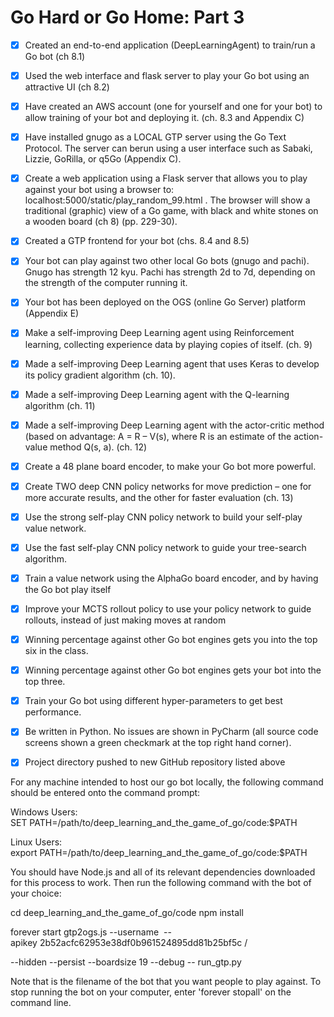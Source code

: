 # Go Hard or Go Home: Part 3

- [x] Created an end-to-end application (DeepLearningAgent) to train/run a Go bot (ch 8.1)

- [x] Used the web interface and flask server to play your Go bot using an attractive UI (ch 8.2)

- [x] Have created an AWS account (one for yourself and one for your bot) to allow training of your bot and deploying it. (ch. 8.3 and Appendix C)

- [x] Have installed gnugo as a LOCAL GTP server using the Go Text Protocol. The server can berun using a user interface such as Sabaki, Lizzie, GoRilla, or q5Go (Appendix C).

- [x] Create a web application using a Flask server that allows you to play against your bot using a browser to: localhost:5000/static/play_random_99.html . The browser will show a traditional (graphic) view of a Go game, with black and white stones on a wooden board (ch 8) (pp. 229-30).

- [x] Created a GTP frontend for your bot (chs. 8.4 and 8.5)

- [x] Your bot can play against two other local Go bots (gnugo and pachi). Gnugo has strength 12 kyu. Pachi has strength 2d to 7d, depending on the strength of the computer running it.

- [x] Your bot has been deployed on the OGS (online Go Server) platform (Appendix E)

- [x] Make a self-improving Deep Learning agent using Reinforcement learning, collecting experience data by playing copies of itself. (ch. 9)

- [x] Made a self-improving Deep Learning agent that uses Keras to develop its policy gradient algorithm (ch. 10).

- [x] Made a self-improving Deep Learning agent with the Q-learning algorithm (ch. 11)

- [x] Made a self-improving Deep Learning agent with the actor-critic method (based on advantage: A = R – V(s), where R is an estimate of the action-value method Q(s, a). (ch. 12)

- [x] Create a 48 plane board encoder, to make your Go bot more powerful.

- [x] Create TWO deep CNN policy networks for move prediction – one for more accurate results, and the other for faster evaluation (ch. 13)

- [x] Use the strong self-play CNN policy network to build your self-play value network.

- [x] Use the fast self-play CNN policy network to guide your tree-search algorithm.

- [x] Train a value network using the AlphaGo board encoder, and by having the Go bot play itself

- [x] Improve your MCTS rollout policy to use your policy network to guide rollouts, instead of just making moves at random

- [x] Winning percentage against other Go bot engines gets you into the top six in the class.

- [x] Winning percentage against other Go bot engines gets your bot into the top three.

- [x] Train your Go bot using different hyper-parameters to get best performance.

- [x] Be written in Python. No issues are shown in PyCharm (all source code screens shown a green checkmark at the top right hand corner).

- [x] Project directory pushed to new GitHub repository listed above


For any machine intended to host our go bot locally, the following command should be entered onto the command prompt:

  Windows Users: SET PATH=/path/to/deep_learning_and_the_game_of_go/code:$PATH
  
  Linux Users: export PATH=/path/to/deep_learning_and_the_game_of_go/code:$PATH

You should have Node.js and all of its relevant dependencies downloaded for this process to work. Then run the following command with the bot of your choice:

  cd deep_learning_and_the_game_of_go/code npm install
  
  forever start gtp2ogs.js --username <bot> --apikey 2b52acfc62953e38df0b961524895dd81b25bf5c /
  
  --hidden --persist --boardsize 19 --debug -- run_gtp.py
  
Note that <bot> is the filename of the bot that you want people to play against. To stop running the bot on your computer, enter 'forever stopall' on the command line.
